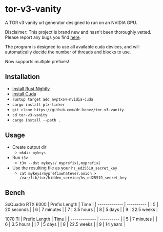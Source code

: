 # tor-v3-vanity
A TOR v3 vanity url generator designed to run on an NVIDIA GPU.

Disclaimer: This project is brand new and hasn't been thoroughly vetted.
Please report any bugs you find [here](https://github.com/dr-bonez/tor-v3-vanity/issues).

The program is designed to use all available cuda devices, and will automatically decide the number of threads and blocks to use.

Now supports multiple prefixes!

## Installation

- [Install Rust Nightly](https://rustup.rs)
- [Install Cuda](https://developer.nvidia.com/cuda-downloads)
- `rustup target add nvptx64-nvidia-cuda`
- `cargo install ptx-linker`
- `git clone https://github.com/dr-bonez/tor-v3-vanity`
- `cd tor-v3-vanity`
- `cargo install --path .`

## Usage

- Create output dir
  - `mkdir mykeys`
- Run `t3v`
  - `t3v --dst mykeys/ myprefix1,myprefix2`
- Use the resulting file as your `hs_ed25519_secret_key`
  - `cat mykeys/myprefixwhatever.onion > /var/lib/tor/hidden_service/hs_ed25519_secret_key`

## Bench
3xQuadro RTX 6000
| Prefix Length | Time       |
| ------------- | ---------- |
|             5 | 20 seconds |
|             6 | 7 minutes  |
|             7 | 3.5 hours  |
|             8 | 5 days     |
|             9 | 22.5 weeks |

1070 Ti
| Prefix Length | Time       |
| ------------- | ---------- |
|             5 | 7 minutes  |
|             6 | 3.5 hours  |
|             7 | 5 days     |
|             8 | 22.5 weeks |
|             9 | 14 years   |
